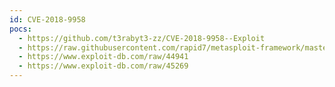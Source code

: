 ```yaml
---
id: CVE-2018-9958
pocs:
  - https://github.com/t3rabyt3-zz/CVE-2018-9958--Exploit
  - https://raw.githubusercontent.com/rapid7/metasploit-framework/master/modules/exploits/windows/fileformat/foxit_reader_uaf.rb
  - https://www.exploit-db.com/raw/44941
  - https://www.exploit-db.com/raw/45269
---
```

